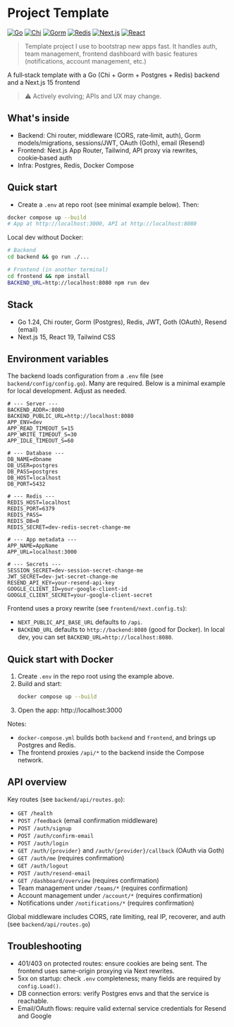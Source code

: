 # Project Template

[![Go](https://img.shields.io/badge/Go-1.24-00ADD8?logo=go&logoColor=white&labelColor=0b1021)](https://go.dev)
[![Chi](https://img.shields.io/badge/chi-router-3b5bdb?labelColor=0b1021)](https://github.com/go-chi/chi)
[![Gorm](https://img.shields.io/badge/Gorm-Postgres-0C68C7?logo=postgresql&logoColor=white&labelColor=0b1021)](https://gorm.io)
[![Redis](https://img.shields.io/badge/Redis-7-DC382D?logo=redis&logoColor=white&labelColor=0b1021)](https://redis.io)
[![Next.js](https://img.shields.io/badge/Next.js-15-000000?logo=nextdotjs&logoColor=white&labelColor=0b1021)](https://nextjs.org)
[![React](https://img.shields.io/badge/React-19-61DAFB?logo=react&logoColor=white&labelColor=0b1021)](https://react.dev)

> Template project I use to bootstrap new apps fast. It handles auth, team management, frontend dashboard with basic features (notifications, account management, etc.)


A full‑stack template with a Go (Chi + Gorm + Postgres + Redis) backend and a Next.js 15 frontend

> ⚠️ Actively evolving; APIs and UX may change.

## What's inside
- Backend: Chi router, middleware (CORS, rate‑limit, auth), Gorm models/migrations, sessions/JWT, OAuth (Goth), email (Resend)
- Frontend: Next.js App Router, Tailwind, API proxy via rewrites, cookie‑based auth
- Infra: Postgres, Redis, Docker Compose

## Quick start
- Create a `.env` at repo root (see minimal example below). Then:

```bash
docker compose up --build
# App at http://localhost:3000, API at http://localhost:8080
```

Local dev without Docker:

```bash
# Backend
cd backend && go run ./...

# Frontend (in another terminal)
cd frontend && npm install
BACKEND_URL=http://localhost:8080 npm run dev
```

## Stack
- Go 1.24, Chi router, Gorm (Postgres), Redis, JWT, Goth (OAuth), Resend (email)
- Next.js 15, React 19, Tailwind CSS

## Environment variables
The backend loads configuration from a `.env` file (see `backend/config/config.go`). Many are required. Below is a minimal example for local development. Adjust as needed.

```env
# --- Server ---
BACKEND_ADDR=:8080
BACKEND_PUBLIC_URL=http://localhost:8080
APP_ENV=dev
APP_READ_TIMEOUT_S=15
APP_WRITE_TIMEOUT_S=30
APP_IDLE_TIMEOUT_S=60

# --- Database ---
DB_NAME=dbname
DB_USER=postgres
DB_PASS=postgres
DB_HOST=localhost
DB_PORT=5432

# --- Redis ---
REDIS_HOST=localhost
REDIS_PORT=6379
REDIS_PASS=
REDIS_DB=0
REDIS_SECRET=dev-redis-secret-change-me

# --- App metadata ---
APP_NAME=AppName
APP_URL=localhost:3000

# --- Secrets ---
SESSION_SECRET=dev-session-secret-change-me
JWT_SECRET=dev-jwt-secret-change-me
RESEND_API_KEY=your-resend-api-key
GOOGLE_CLIENT_ID=your-google-client-id
GOOGLE_CLIENT_SECRET=your-google-client-secret
```

Frontend uses a proxy rewrite (see `frontend/next.config.ts`):
- `NEXT_PUBLIC_API_BASE_URL` defaults to `/api`.
- `BACKEND_URL` defaults to `http://backend:8080` (good for Docker). In local dev, you can set `BACKEND_URL=http://localhost:8080`.

## Quick start with Docker
1. Create `.env` in the repo root using the example above.
2. Build and start:
   ```bash
   docker compose up --build
   ```
3. Open the app: http://localhost:3000

Notes:
- `docker-compose.yml` builds both `backend` and `frontend`, and brings up Postgres and Redis.
- The frontend proxies `/api/*` to the backend inside the Compose network.

## API overview
Key routes (see `backend/api/routes.go`):
- `GET /health`
- `POST /feedback` (email confirmation middleware)
- `POST /auth/signup`
- `POST /auth/confirm-email`
- `POST /auth/login`
- `GET /auth/{provider}` and `/auth/{provider}/callback` (OAuth via Goth)
- `GET /auth/me` (requires confirmation)
- `GET /auth/logout`
- `POST /auth/resend-email`
- `GET /dashboard/overview` (requires confirmation)
- Team management under `/teams/*` (requires confirmation)
- Account management under `/account/*` (requires confirmation)
- Notifications under `/notifications/*` (requires confirmation)

Global middleware includes CORS, rate limiting, real IP, recoverer, and auth (see `backend/api/routes.go`)

## Troubleshooting
- 401/403 on protected routes: ensure cookies are being sent. The frontend uses same-origin proxying via Next rewrites.
- 5xx on startup: check `.env` completeness; many fields are required by `config.Load()`.
- DB connection errors: verify Postgres envs and that the service is reachable.
- Email/OAuth flows: require valid external service credentials for Resend and Google
